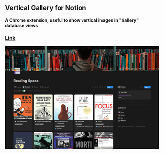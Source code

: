 ## Vertical Gallery for Notion
#### A Chrome extension, useful to show vertical images in "Gallery" database views
### [Link](https://chromewebstore.google.com/detail/vertical-gallery-for-noti/gfcpkhpjhcjpohikfpfdchcihglmeana)

![a screenshot](./images/ExampleScreenshot.png)
